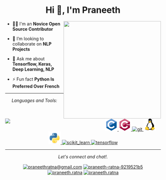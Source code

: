 <h1 align="center">Hi 👋, I'm Praneeth </h1>

<img align = "right" src = "https://cdn.dribbble.com/users/1059583/screenshots/4171367/coding-freak.gif" width = 315 height = 315 />

- 👨‍💻 I'm an **Novice Open Source Contributor**

- 👯 I’m looking to collaborate on **NLP Projects**

- 💬 Ask me about **Tensorflow, Keras, Deep Learning, NLP**

- ⚡ Fun fact **Python Is Preferred Over French**

<p align = "center" >
<img align = "center" src="https://github-readme-streak-stats.herokuapp.com/?user=praneethratna&" style="float: left; width: 60%; margin-right: 1%; margin-bottom: 0.5em;" />
</p>
<hr>
<p align="center">
  <i>Languages and Tools:</i>
<p align="center"> <a href="https://www.cprogramming.com/" target="_blank"> <img src="https://raw.githubusercontent.com/devicons/devicon/master/icons/c/c-original.svg" alt="c" width="40" height="40"/> </a> <a href="https://www.w3schools.com/cpp/" target="_blank"> <img src="https://raw.githubusercontent.com/devicons/devicon/master/icons/cplusplus/cplusplus-original.svg" alt="cplusplus" width="40" height="40"/> </a> <a href="https://git-scm.com/" target="_blank"> <img src="https://www.vectorlogo.zone/logos/git-scm/git-scm-icon.svg" alt="git" width="40" height="40"/> </a> <a href="https://www.linux.org/" target="_blank"> <img src="https://raw.githubusercontent.com/devicons/devicon/master/icons/linux/linux-original.svg" alt="linux" width="40" height="40"/> </a> <a href="https://www.python.org" target="_blank"> <img src="https://raw.githubusercontent.com/devicons/devicon/master/icons/python/python-original.svg" alt="python" width="40" height="40"/> </a> <a href="https://scikit-learn.org/" target="_blank"> <img src="https://upload.wikimedia.org/wikipedia/commons/0/05/Scikit_learn_logo_small.svg" alt="scikit_learn" width="40" height="40"/> </a> <a href="https://www.tensorflow.org" target="_blank"> <img src="https://www.vectorlogo.zone/logos/tensorflow/tensorflow-icon.svg" alt="tensorflow" width="40" height="40"/> </a></p>
</p>
<hr>

<p align="center">
  <i>Let's connect and chat!.</i>

<p align="center">
<a href="mailto: praneethratna@gmail.com" target="blank"><img align="center" src="https://www.vectorlogo.zone/logos/gmail/gmail-icon.svg" alt="praneethratna@gmail.com" height="34" width="42" /></a>  
<a href="https://linkedin.com/in/praneeth-ratna-9219521b5" target="blank"><img align="center" src="https://www.vectorlogo.zone/logos/linkedin/linkedin-icon.svg" alt="praneeth-ratna-9219521b5" height="30" width="40" /></a>
<a href="https://fb.com/praneeth.ratna" target="blank"><img align="center" src="https://www.vectorlogo.zone/logos/facebook/facebook-icon.svg" alt="praneeth.ratna" height="30" width="40" /></a>
<a href="https://instagram.com/praneeth.ratna" target="blank"><img align="center" src="https://www.vectorlogo.zone/logos/instagram/instagram-icon.svg" alt="praneeth.ratna" height="30" width="30" /></a>
</p>
